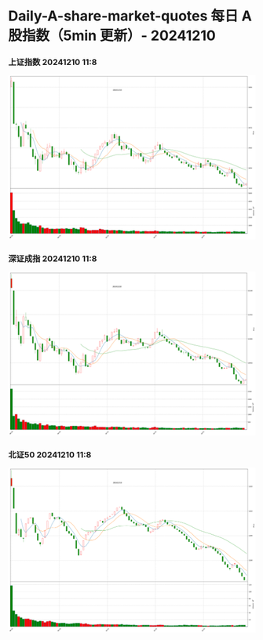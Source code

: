 
# Daily-A-share-market-quotes 每日 A 股指数（5min 更新）- 20241210

### 上证指数 20241210 11:8
![](./fig/2024/12/20241210-sh000001.png)

### 深证成指 20241210 11:8
![](./fig/2024/12/20241210-sz399001.png)

### 北证50 20241210 11:8
![](./fig/2024/12/20241210-bj899050.png)
